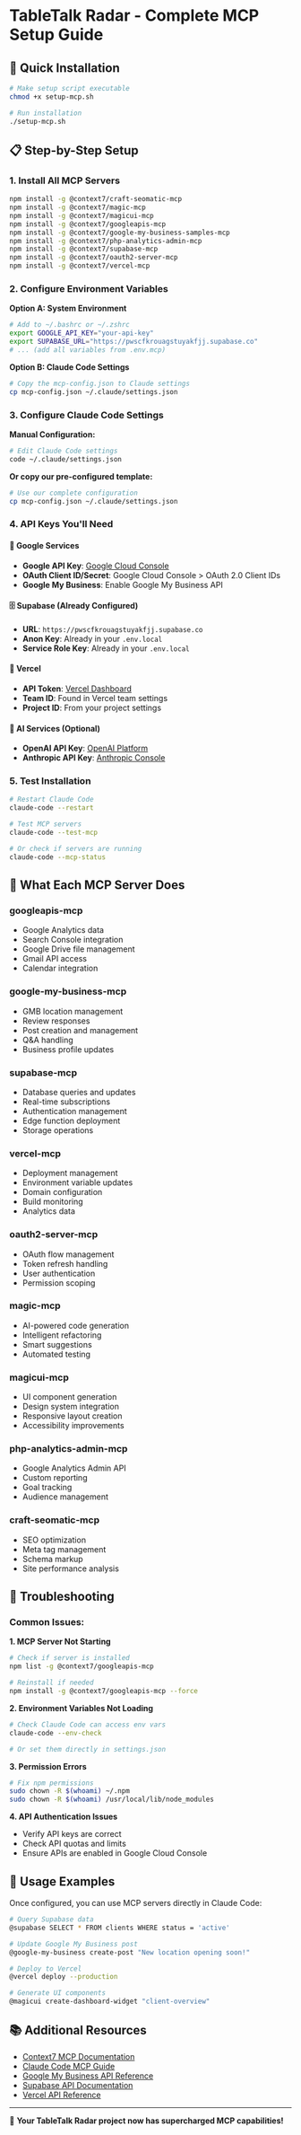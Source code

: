 # TableTalk Radar - Complete MCP Setup Guide

## 🚀 Quick Installation

```bash
# Make setup script executable
chmod +x setup-mcp.sh

# Run installation
./setup-mcp.sh
```

## 📋 Step-by-Step Setup

### 1. Install All MCP Servers
```bash
npm install -g @context7/craft-seomatic-mcp
npm install -g @context7/magic-mcp  
npm install -g @context7/magicui-mcp
npm install -g @context7/googleapis-mcp
npm install -g @context7/google-my-business-samples-mcp
npm install -g @context7/php-analytics-admin-mcp
npm install -g @context7/supabase-mcp
npm install -g @context7/oauth2-server-mcp
npm install -g @context7/vercel-mcp
```

### 2. Configure Environment Variables

**Option A: System Environment**
```bash
# Add to ~/.bashrc or ~/.zshrc
export GOOGLE_API_KEY="your-api-key"
export SUPABASE_URL="https://pwscfkrouagstuyakfjj.supabase.co"
# ... (add all variables from .env.mcp)
```

**Option B: Claude Code Settings**
```bash
# Copy the mcp-config.json to Claude settings
cp mcp-config.json ~/.claude/settings.json
```

### 3. Configure Claude Code Settings

**Manual Configuration:**
```bash
# Edit Claude Code settings
code ~/.claude/settings.json
```

**Or copy our pre-configured template:**
```bash
# Use our complete configuration
cp mcp-config.json ~/.claude/settings.json
```

### 4. API Keys You'll Need

#### 🔑 Google Services
- **Google API Key**: [Google Cloud Console](https://console.cloud.google.com/apis/credentials)
- **OAuth Client ID/Secret**: Google Cloud Console > OAuth 2.0 Client IDs
- **Google My Business**: Enable Google My Business API

#### 🗄️ Supabase (Already Configured)
- **URL**: `https://pwscfkrouagstuyakfjj.supabase.co`  
- **Anon Key**: Already in your `.env.local`
- **Service Role Key**: Already in your `.env.local`

#### 🚀 Vercel
- **API Token**: [Vercel Dashboard](https://vercel.com/account/tokens)
- **Team ID**: Found in Vercel team settings
- **Project ID**: From your project settings

#### 🤖 AI Services (Optional)
- **OpenAI API Key**: [OpenAI Platform](https://platform.openai.com/api-keys)
- **Anthropic API Key**: [Anthropic Console](https://console.anthropic.com/)

### 5. Test Installation

```bash
# Restart Claude Code
claude-code --restart

# Test MCP servers
claude-code --test-mcp

# Or check if servers are running
claude-code --mcp-status
```

## 🎯 What Each MCP Server Does

### **googleapis-mcp**
- Google Analytics data
- Search Console integration  
- Google Drive file management
- Gmail API access
- Calendar integration

### **google-my-business-mcp**
- GMB location management
- Review responses
- Post creation and management
- Q&A handling
- Business profile updates

### **supabase-mcp**  
- Database queries and updates
- Real-time subscriptions
- Authentication management
- Edge function deployment
- Storage operations

### **vercel-mcp**
- Deployment management
- Environment variable updates
- Domain configuration
- Build monitoring
- Analytics data

### **oauth2-server-mcp**
- OAuth flow management
- Token refresh handling
- User authentication
- Permission scoping

### **magic-mcp**
- AI-powered code generation
- Intelligent refactoring
- Smart suggestions
- Automated testing

### **magicui-mcp**
- UI component generation
- Design system integration
- Responsive layout creation
- Accessibility improvements

### **php-analytics-admin-mcp**
- Google Analytics Admin API
- Custom reporting
- Goal tracking
- Audience management

### **craft-seomatic-mcp**
- SEO optimization
- Meta tag management
- Schema markup
- Site performance analysis

## 🔧 Troubleshooting

### Common Issues:

**1. MCP Server Not Starting**
```bash
# Check if server is installed
npm list -g @context7/googleapis-mcp

# Reinstall if needed
npm install -g @context7/googleapis-mcp --force
```

**2. Environment Variables Not Loading**
```bash
# Check Claude Code can access env vars
claude-code --env-check

# Or set them directly in settings.json
```

**3. Permission Errors**
```bash
# Fix npm permissions
sudo chown -R $(whoami) ~/.npm
sudo chown -R $(whoami) /usr/local/lib/node_modules
```

**4. API Authentication Issues**
- Verify API keys are correct
- Check API quotas and limits
- Ensure APIs are enabled in Google Cloud Console

## 🎉 Usage Examples

Once configured, you can use MCP servers directly in Claude Code:

```bash
# Query Supabase data
@supabase SELECT * FROM clients WHERE status = 'active'

# Update Google My Business post
@google-my-business create-post "New location opening soon!"

# Deploy to Vercel
@vercel deploy --production

# Generate UI components
@magicui create-dashboard-widget "client-overview"
```

## 📚 Additional Resources

- [Context7 MCP Documentation](https://context7.com/docs/mcp)
- [Claude Code MCP Guide](https://docs.anthropic.com/claude-code/mcp)
- [Google My Business API Reference](https://developers.google.com/my-business)
- [Supabase API Documentation](https://supabase.com/docs/reference)
- [Vercel API Reference](https://vercel.com/docs/rest-api)

---

🚀 **Your TableTalk Radar project now has supercharged MCP capabilities!**
